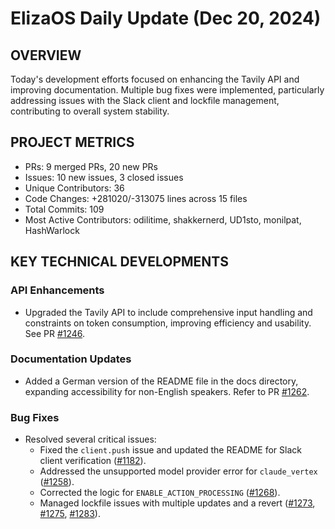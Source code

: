 # ElizaOS Daily Update (Dec 20, 2024)

## OVERVIEW 
Today's development efforts focused on enhancing the Tavily API and improving documentation. Multiple bug fixes were implemented, particularly addressing issues with the Slack client and lockfile management, contributing to overall system stability.

## PROJECT METRICS
- PRs: 9 merged PRs, 20 new PRs
- Issues: 10 new issues, 3 closed issues
- Unique Contributors: 36
- Code Changes: +281020/-313075 lines across 15 files
- Total Commits: 109
- Most Active Contributors: odilitime, shakkernerd, UD1sto, monilpat, HashWarlock

## KEY TECHNICAL DEVELOPMENTS

### API Enhancements
- Upgraded the Tavily API to include comprehensive input handling and constraints on token consumption, improving efficiency and usability. See PR [#1246](https://github.com/elizaos/eliza/pull/1246).

### Documentation Updates
- Added a German version of the README file in the docs directory, expanding accessibility for non-English speakers. Refer to PR [#1262](https://github.com/elizaos/eliza/pull/1262).

### Bug Fixes
- Resolved several critical issues:
  - Fixed the `client.push` issue and updated the README for Slack client verification ([#1182](https://github.com/elizaos/eliza/pull/1182)).
  - Addressed the unsupported model provider error for `claude_vertex` ([#1258](https://github.com/elizaos/eliza/pull/1258)).
  - Corrected the logic for `ENABLE_ACTION_PROCESSING` ([#1268](https://github.com/elizaos/eliza/pull/1268)).
  - Managed lockfile issues with multiple updates and a revert ([#1273](https://github.com/elizaos/eliza/pull/1273), [#1275](https://github.com/elizaos/eliza/pull/1275), [#1283](https://github.com/elizaos/eliza/pull/1283)).